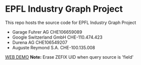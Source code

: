 # EPFL Industry Graph Project
This repo hosts the source code for EPFL Industry Graph Project

- Garage Fuhrer AG CHE106659089
- Google Switzerland GmbH CHE-110.474.423
- Durena AG CHE106549207
- Auguste Reymond S.A. CHE-100.135.008

[WEB DEMO](https://9e0faf39ab95.ngrok.io/)
**Note:** Erase ZEFIX UID when query source is 'field'
